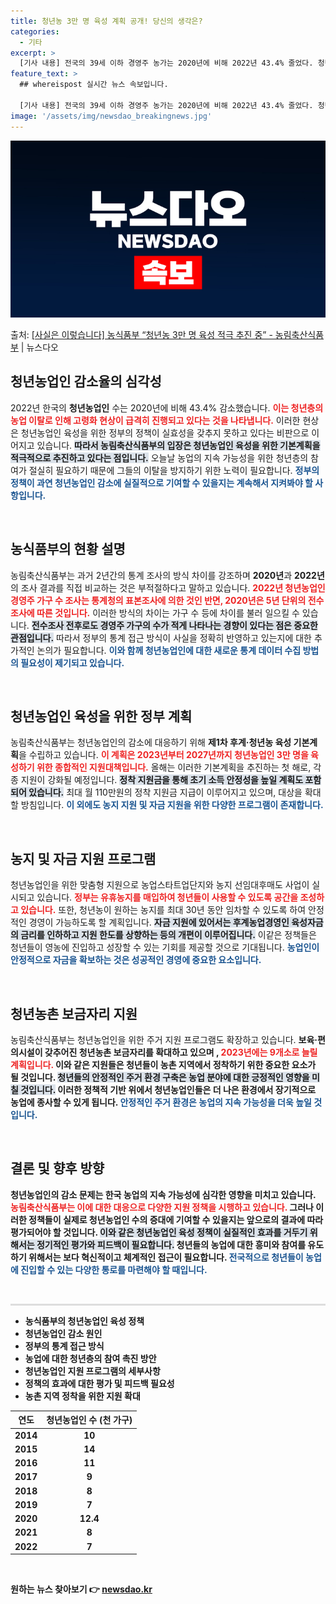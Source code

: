 ```yaml
---
title: 청년농 3만 명 육성 계획 공개! 당신의 생각은?
categories:
  - 기타
excerpt: >
  [기사 내용] 전국의 39세 이하 경영주 농가는 2020년에 비해 2022년 43.4% 줄었다. 청년층의 농…
feature_text: >
  ## whereispost 실시간 뉴스 속보입니다.

  [기사 내용] 전국의 39세 이하 경영주 농가는 2020년에 비해 2022년 43.4% 줄었다. 청년층의 농…
image: '/assets/img/newsdao_breakingnews.jpg'
---
```


![뉴스다오 속보](/assets/img/newsdao_breakingnews.jpg)

<p>출처: <a href="https://newsdao.kr/2152" rel="dofollow">[사실은 이렇습니다] 농식품부 “청년농 3만 명 육성 적극 추진 중” - 농림축산식품부</a> | 뉴스다오</p>

<h2 data-ke-size="size26">청년농업인 감소율의 심각성</h2>
<p data-ke-size="size16">2022년 한국의 <b>청년농업인</b> 수는 2020년에 비해 43.4% 감소했습니다. <b><span style="color: #ee2323;">이는 청년층의 농업 이탈로 인해 고령화 현상이 급격히 진행되고 있다는 것을 나타냅니다.</span></b> 이러한 현상은 청년농업인 육성을 위한 정부의 정책이 실효성을 갖추지 못하고 있다는 비판으로 이어지고 있습니다. <b><span style="background-color: #21538527;">따라서 농림축산식품부의 입장은 청년농업인 육성을 위한 기본계획을 적극적으로 추진하고 있다는 점입니다.</span></b> 오늘날 농업의 지속 가능성을 위한 청년층의 참여가 절실히 필요하기 때문에 그들의 이탈을 방지하기 위한 노력이 필요합니다. <b><span style="color: #1a5490;">정부의 정책이 과연 청년농업인 감소에 실질적으로 기여할 수 있을지는 계속해서 지켜봐야 할 사항입니다.</span></b></p>

<p data-ke-size="size16">&nbsp;</p>

<h2 data-ke-size="size26">농식품부의 현황 설명</h2>
<p data-ke-size="size16">농림축산식품부는 과거 2년간의 통계 조사의 방식 차이를 강조하며 <b>2020년</b>과 <b>2022년</b>의 조사 결과를 직접 비교하는 것은 부적절하다고 말하고 있습니다. <b><span style="color: #ee2323;">2022년 청년농업인 경영주 가구 수 조사는 통계청의 표본조사에 의한 것인 반면, 2020년은 5년 단위의 전수조사에 따른 것입니다.</span></b> 이러한 방식의 차이는 가구 수 등에 차이를 불러 일으킬 수 있습니다. <b><span style="background-color: #21538527;">전수조사 전후로도 경영주 가구의 수가 적게 나타나는 경향이 있다는 점은 중요한 관점입니다.</span></b> 따라서 정부의 통계 접근 방식이 사실을 정확히 반영하고 있는지에 대한 추가적인 논의가 필요합니다. <b><span style="color: #1a5490;">이와 함께 청년농업인에 대한 새로운 통계 데이터 수집 방법의 필요성이 제기되고 있습니다.</span></b></p>

<p data-ke-size="size16">&nbsp;</p>

<h2 data-ke-size="size26">청년농업인 육성을 위한 정부 계획</h2>
<p data-ke-size="size16">농림축산식품부는 청년농업인의 감소에 대응하기 위해 <b>제1차 후계·청년농 육성 기본계획</b>을 수립하고 있습니다. <b><span style="color: #ee2323;">이 계획은 2023년부터 2027년까지 청년농업인 3만 명을 육성하기 위한 종합적인 지원대책입니다.</span></b> 올해는 이러한 기본계획을 추진하는 첫 해로, 각종 지원이 강화될 예정입니다. <b><span style="background-color: #21538527;">정착 지원금을 통해 초기 소득 안정성을 높일 계획도 포함되어 있습니다.</span></b> 최대 월 110만원의 정착 지원금 지급이 이루어지고 있으며, 대상을 확대할 방침입니다. <b><span style="color: #1a5490;">이 외에도 농지 지원 및 자금 지원을 위한 다양한 프로그램이 존재합니다.</span></b></p>

<p data-ke-size="size16">&nbsp;</p>

<h2 data-ke-size="size26">농지 및 자금 지원 프로그램</h2>
<p data-ke-size="size16">청년농업인을 위한 맞춤형 지원으로 농업스타트업단지와 농지 선임대후매도 사업이 실시되고 있습니다. <b><span style="color: #ee2323;">정부는 유휴농지를 매입하여 청년들이 사용할 수 있도록 공간을 조성하고 있습니다.</span></b> 또한, 청년농이 원하는 농지를 최대 30년 동안 임차할 수 있도록 하여 안정적인 경영이 가능하도록 할 계획입니다. <b><span style="background-color: #21538527;">자금 지원에 있어서는 후계농업경영인 육성자금의 금리를 인하하고 지원 한도를 상향하는 등의 개편이 이루어집니다.</span></b> 이같은 정책들은 청년들이 영농에 진입하고 성장할 수 있는 기회를 제공할 것으로 기대됩니다. <b><span style="color: #1a5490;">농업인이 안정적으로 자금을 확보하는 것은 성공적인 경영에 중요한 요소입니다.</span></b></p>

<p data-ke-size="size16">&nbsp;</p>

<h2 data-ke-size="size26">청년농촌 보금자리 지원</h2>
<p data-ke-size="size16">농림축산식품부는 청년농업인을 위한 주거 지원 프로그램도 확장하고 있습니다. <b>보육·편의시설이 갖추어진 청년농촌 보금자리를 <b>확대하고 있으며</b> , <b><span style="color: #ee2323;">2023년에는 9개소로 늘릴 계획입니다.</span></b> 이와 같은 지원들은 청년들이 농촌 지역에서 정착하기 위한 중요한 요소가 될 것입니다. <b><span style="background-color: #21538527;">청년들의 안정적인 주거 환경 구축은 농업 분야에 대한 긍정적인 영향을 미칠 것입니다.</span></b> 이러한 정책적 기반 위에서 청년농업인들은 더 나은 환경에서 장기적으로 농업에 종사할 수 있게 됩니다. <b><span style="color: #1a5490;">안정적인 주거 환경은 농업의 지속 가능성을 더욱 높일 것입니다.</span></b></p>

<p data-ke-size="size16">&nbsp;</p>

<h2 data-ke-size="size26">결론 및 향후 방향</h2>
<p data-ke-size="size16">청년농업인의 감소 문제는 한국 농업의 지속 가능성에 심각한 영향을 미치고 있습니다. <b><span style="color: #ee2323;">농림축산식품부는 이에 대한 대응으로 다양한 지원 정책을 시행하고 있습니다.</span></b> 그러나 이러한 정책들이 실제로 청년농업인 수의 증대에 기여할 수 있을지는 앞으로의 결과에 따라 평가되어야 할 것입니다. <b><span style="background-color: #21538527;">이와 같은 청년농업인 육성 정책이 실질적인 효과를 거두기 위해서는 정기적인 평가와 피드백이 필요합니다.</span></b> 청년들의 농업에 대한 흥미와 참여를 유도하기 위해서는 보다 혁신적이고 체계적인 접근이 필요합니다. <b><span style="color: #1a5490;">전국적으로 청년들이 농업에 진입할 수 있는 다양한 통로를 마련해야 할 때입니다.</span></b></p>

<p data-ke-size="size16">&nbsp;</p>

<hr style="height: 3px; background-color: #ddd; border: none;" />
<ul>
    <li>농식품부의 청년농업인 육성 정책</li>
    <li>청년농업인 감소 원인</li>
    <li>정부의 통계 접근 방식</li>
    <li>농업에 대한 청년층의 참여 촉진 방안</li>
    <li>청년농업인 지원 프로그램의 세부사항</li>
    <li>정책의 효과에 대한 평가 및 피드백 필요성</li>
    <li>농촌 지역 정착을 위한 지원 확대</li>
</ul>
<table style="width: 100%; border-collapse: collapse;">
    <thead>
        <tr>
            <th style="text-align: center;">연도</th>
            <th style="text-align: center;">청년농업인 수 (천 가구)</th>
        </tr>
    </thead>
    <tbody>
        <tr>
            <td style="text-align: center; height: 17px;"><b>2014</b></td>
            <td style="text-align: center; height: 17px;"><b>10</b></td>
        </tr>
        <tr>
            <td style="text-align: center; height: 17px;"><b>2015</b></td>
            <td style="text-align: center; height: 17px;"><b>14</b></td>
        </tr>
        <tr>
            <td style="text-align: center; height: 17px;"><b>2016</b></td>
            <td style="text-align: center; height: 17px;"><b>11</b></td>
        </tr>
        <tr>
            <td style="text-align: center; height: 17px;"><b>2017</b></td>
            <td style="text-align: center; height: 17px;"><b>9</b></td>
        </tr>
        <tr>
            <td style="text-align: center; height: 17px;"><b>2018</b></td>
            <td style="text-align: center; height: 17px;"><b>8</b></td>
        </tr>
        <tr>
            <td style="text-align: center; height: 17px;"><b>2019</b></td>
            <td style="text-align: center; height: 17px;"><b>7</b></td>
        </tr>
        <tr>
            <td style="text-align: center; height: 17px;"><b>2020</b></td>
            <td style="text-align: center; height: 17px;"><b>12.4</b></td>
        </tr>
        <tr>
            <td style="text-align: center; height: 17px;"><b>2021</b></td>
            <td style="text-align: center; height: 17px;"><b>8</b></td>
        </tr>
        <tr>
            <td style="text-align: center; height: 17px;"><b>2022</b></td>
            <td style="text-align: center; height: 17px;"><b>7</b></td>
        </tr>
    </tbody>
</table>
<p data-ke-size="size16">&nbsp;</p> 

원하는 뉴스 찾아보기 👉 <a href="https://newsdao.kr" rel="dofollow">newsdao.kr</a>


